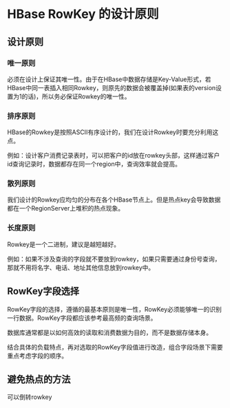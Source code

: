 # HBase RowKey 的设计原则

## 设计原则

### 唯一原则
必须在设计上保证其唯一性。由于在HBase中数据存储是Key-Value形式，若HBase中同一表插入相同Rowkey，则原先的数据会被覆盖掉(如果表的version设置为1的话)，所以务必保证Rowkey的唯一性。

### 排序原则
HBase的Rowkey是按照ASCII有序设计的，我们在设计Rowkey时要充分利用这点。

例如：设计客户消费记录表时，可以把客户的id放在rowkey头部，这样通过客户id查询记录时，数据都存在同一个region中，查询效率就会提高。

### 散列原则

我们设计的Rowkey应均匀的分布在各个HBase节点上。但是热点key会导致数据都在一个RegionServer上堆积的热点现象。

### 长度原则

Rowkey是一个二进制，建议是越短越好。

例如：如果不涉及查询的字段就不要放到rowkey，如果只需要通过身份号查询，那就不用将名字、电话、地址其他信息放到rowkey中。

## RowKey字段选择

RowKey字段的选择，遵循的最基本原则是唯一性，RowKey必须能够唯一的识别一行数据。RowKey字段都应该参考最高频的查询场景。

数据库通常都是以如何高效的读取和消费数据为目的，而不是数据存储本身。

结合具体的负载特点，再对选取的RowKey字段值进行改造，组合字段场景下需要重点考虑字段的顺序。

## 避免热点的方法

可以倒转rowkey



